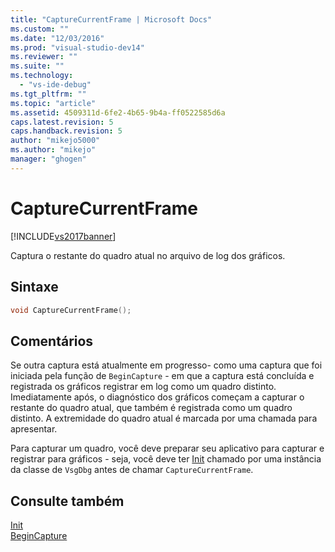 ```yaml
---
title: "CaptureCurrentFrame | Microsoft Docs"
ms.custom: ""
ms.date: "12/03/2016"
ms.prod: "visual-studio-dev14"
ms.reviewer: ""
ms.suite: ""
ms.technology: 
  - "vs-ide-debug"
ms.tgt_pltfrm: ""
ms.topic: "article"
ms.assetid: 4509311d-6fe2-4b65-9b4a-ff0522585d6a
caps.latest.revision: 5
caps.handback.revision: 5
author: "mikejo5000"
ms.author: "mikejo"
manager: "ghogen"
---
```

# CaptureCurrentFrame
[!INCLUDE[vs2017banner](../code-quality/includes/vs2017banner.md)]

Captura o restante do quadro atual no arquivo de log dos gráficos.  
  
## Sintaxe  
  
```cpp  
void CaptureCurrentFrame();  
```  
  
## Comentários  
 Se outra captura está atualmente em progresso\- como uma captura que foi iniciada pela função de `BeginCapture` \- em que a captura está concluída e registrada os gráficos registrar em log como um quadro distinto.  Imediatamente após, o diagnóstico dos gráficos começam a capturar o restante do quadro atual, que também é registrada como um quadro distinto.  A extremidade do quadro atual é marcada por uma chamada para apresentar.  
  
 Para capturar um quadro, você deve preparar seu aplicativo para capturar e registrar para gráficos \- seja, você deve ter [Init](../debugger/init.md) chamado por uma instância da classe de `VsgDbg` antes de chamar `CaptureCurrentFrame`.  
  
## Consulte também  
 [Init](../debugger/init.md)   
 [BeginCapture](../debugger/begincapture.md)